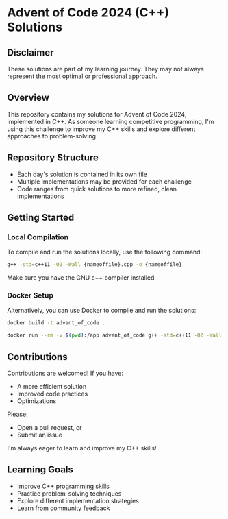 # Advent of Code 2024 (C++) Solutions

## Disclaimer

These solutions are part of my learning journey. They may not always represent the most optimal or professional approach.

## Overview

This repository contains my solutions for Advent of Code 2024, implemented in C++. As someone learning competitive programming, I'm using this challenge to improve my C++ skills and explore different approaches to problem-solving.

## Repository Structure

- Each day's solution is contained in its own file
- Multiple implementations may be provided for each challenge
- Code ranges from quick solutions to more refined, clean implementations

## Getting Started

### Local Compilation

To compile and run the solutions locally, use the following command:

```bash
g++ -std=c++11 -O2 -Wall {nameoffile}.cpp -o {nameoffile}
```

Make sure you have the GNU c++ compiler installed

### Docker Setup

Alternatively, you can use Docker to compile and run the solutions:

```bash
docker build -t advent_of_code .

docker run --rm -v $(pwd):/app advent_of_code g++ -std=c++11 -O2 -Wall {nameoffile}.cpp -o {nameoffile} && ./{day}
```

## Contributions

Contributions are welcomed! If you have:

- A more efficient solution
- Improved code practices
- Optimizations

Please:

- Open a pull request, or
- Submit an issue

I'm always eager to learn and improve my C++ skills!

## Learning Goals

- Improve C++ programming skills
- Practice problem-solving techniques
- Explore different implementation strategies
- Learn from community feedback
